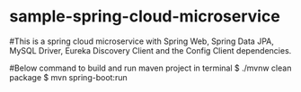 # sample-spring-cloud-microservice
#This is a spring cloud microservice with Spring Web, Spring Data JPA, MySQL Driver, Eureka Discovery Client and the Config Client dependencies.

#Below command to build and run maven project in terminal
$ ./mvnw clean package
$ mvn spring-boot:run
